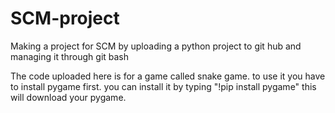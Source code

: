 # SCM-project

Making a project for SCM by uploading a python project to git hub and managing it through git bash


The code uploaded here is for a game called snake game.
to use it you have to install pygame first.
you can install it by typing "!pip install pygame" 
this will download your pygame.
